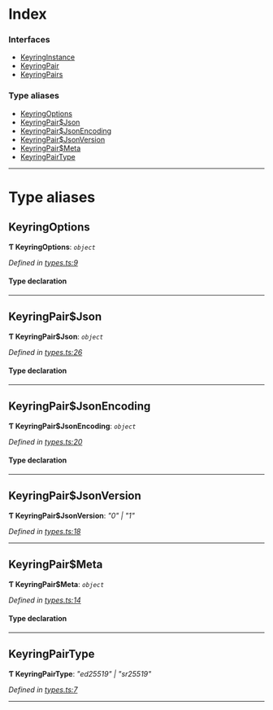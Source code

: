

# Index

### Interfaces

* [KeyringInstance](../interfaces/_types_.keyringinstance.md)
* [KeyringPair](../interfaces/_types_.keyringpair.md)
* [KeyringPairs](../interfaces/_types_.keyringpairs.md)

### Type aliases

* [KeyringOptions](_types_.md#keyringoptions)
* [KeyringPair$Json](_types_.md#keyringpair_json)
* [KeyringPair$JsonEncoding](_types_.md#keyringpair_jsonencoding)
* [KeyringPair$JsonVersion](_types_.md#keyringpair_jsonversion)
* [KeyringPair$Meta](_types_.md#keyringpair_meta)
* [KeyringPairType](_types_.md#keyringpairtype)

---

# Type aliases

<a id="keyringoptions"></a>

##  KeyringOptions

**Ƭ KeyringOptions**: *`object`*

*Defined in [types.ts:9](https://github.com/polkadot-js/common/blob/6610403/packages/keyring/src/types.ts#L9)*

#### Type declaration

___
<a id="keyringpair_json"></a>

##  KeyringPair$Json

**Ƭ KeyringPair$Json**: *`object`*

*Defined in [types.ts:26](https://github.com/polkadot-js/common/blob/6610403/packages/keyring/src/types.ts#L26)*

#### Type declaration

___
<a id="keyringpair_jsonencoding"></a>

##  KeyringPair$JsonEncoding

**Ƭ KeyringPair$JsonEncoding**: *`object`*

*Defined in [types.ts:20](https://github.com/polkadot-js/common/blob/6610403/packages/keyring/src/types.ts#L20)*

#### Type declaration

___
<a id="keyringpair_jsonversion"></a>

##  KeyringPair$JsonVersion

**Ƭ KeyringPair$JsonVersion**: *"0" \| "1"*

*Defined in [types.ts:18](https://github.com/polkadot-js/common/blob/6610403/packages/keyring/src/types.ts#L18)*

___
<a id="keyringpair_meta"></a>

##  KeyringPair$Meta

**Ƭ KeyringPair$Meta**: *`object`*

*Defined in [types.ts:14](https://github.com/polkadot-js/common/blob/6610403/packages/keyring/src/types.ts#L14)*

#### Type declaration

[index: `string`]: `any`

___
<a id="keyringpairtype"></a>

##  KeyringPairType

**Ƭ KeyringPairType**: *"ed25519" \| "sr25519"*

*Defined in [types.ts:7](https://github.com/polkadot-js/common/blob/6610403/packages/keyring/src/types.ts#L7)*

___

